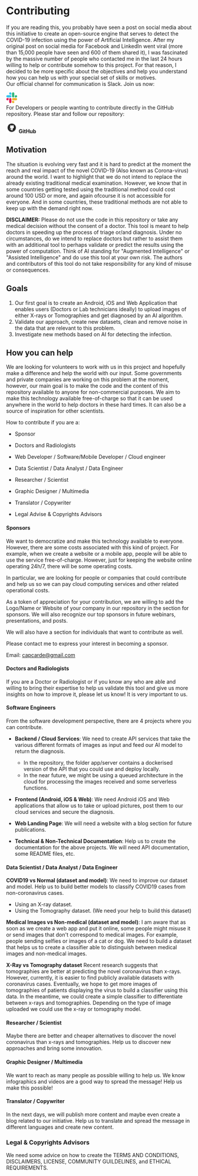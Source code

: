 # Contributing

<div class=text-justify>
If you are reading this, you probably have seen a post on social media about this initiative to create an open-source engine that serves to detect the COVID-19 infection using the power of Artificial Intelligence. After my original post on social media for Facebook and LinkedIn went viral (more than 15,000 people have seen and 600 of them shared it), I was fascinated by the massive number of people who contacted me in the last 24 hours willing to help or contribute somehow to this project. For that reason, I decided to be more specific about the objectives and help you understand how you can help us with your special set of skills or motives.
<br/>
Our official channel for communication is Slack. Join us now:

[<img src="resources/slack_logo.png" width="30px" height="30px">](https://join.slack.com/t/covid-19detector/shared_invite/zt-cw28jq9g-2FcPBD~zNRYLnVhr34hrRQ)
<br/>
For Developers or people wanting to contribute directly in the GitHub repository. Please star and follow our repository:

[<img src="resources/github_logo.png" width="30px" height="30px">](https://github.com/elcronos/COVID-19)
<b>GitHub</b>

## Motivation
The situation is evolving very fast and it is hard to predict at the moment the reach and real impact of the novel COVID-19 (Also known as Corona-virus) around the world. I want to highlight that we do not intend to replace the already existing traditional medical examination. However, we know that in some countries getting tested using the traditional method could cost around 100 USD or more, and again ofcourse it is not accessible for everyone. And in some countries, these traditional methods are not able to keep up with the demand right now.

**DISCLAIMER:** Please do not use the code in this repository or take any medical decision without the consent of a doctor. This tool is meant to help doctors in speeding up the process of triage or/and diagnosis. Under no circumstances, do we intend to replace doctors but rather to assist them with an additional tool to perhaps validate or predict the results using the power of computation. Think of AI standing for "Augmented Intelligence" or "Assisted Intelligence" and do use this tool at your own risk. The authors and contributors of this tool do not take responsibility for any kind of misuse or consequences.

## Goals
1. Our first goal is to create an Android, iOS and Web Application that enables users (Doctors or Lab technicians ideally) to upload images of either X-rays or Tomographies and get diagnosed by an AI algorithm.
2. Validate our approach, create new datasets, clean and remove noise in the data that are relevant to this problem.
3. Investigate new methods based on AI for detecting the infection.

## How you can help
We are looking for volunteers to work with us in this project and hopefully make a difference and help the world with our input. Some governments and private companies are working on this problem at the moment, however, our main goal is to make the code and the content of this repository available to anyone for non-commercial purposes. We aim to make this technology available free-of-charge so that it can be used anywhere in the world to help doctors in these hard times. It can also be a source of inspiration for other scientists.

How to contribute if you are a:

- Sponsor

- Doctors and Radiologists

- Web Developer / Software/Mobile Developer / Cloud engineer

- Data Scientist / Data Analyst / Data Engineer

- Researcher / Scientist

- Graphic Designer / Multimedia

- Translator / Copywriter

- Legal Advise & Copyrights Advisors

#### Sponsors
We want to democratize and make this technology available to everyone. However, there are some costs associated with this kind of project. For example, when we create a website or a mobile app, people will be able to use the service free-of-charge. However, just for keeping the website online operating 24h/7, there will be some operating costs.

In particular, we are looking for people or companies that could contribute and help us so we can pay cloud computing services and other related operational costs.

As a token of appreciation for your contribution, we are willing to add the Logo/Name or Website of your company in our repository in the section for sponsors. We will also recognize our top sponsors in future webinars, presentations, and posts.

We will also have a section for individuals that want to contribute as well.

Please contact me to express your interest in becoming a sponsor.

Email: capcarde@gmail.com

#### Doctors and Radiologists
If you are a Doctor or Radiologist or if you know any who are able and willing to bring their expertise to help us validate this tool and give us more insights on how to improve it, please let us know! It is very important to us.

#### Software Engineers
From the software development perspective, there are 4 projects where you can contribute.

- **Backend / Cloud Services**: We need to create API services that take the various different formats of images as input and feed our AI model to return the diagnosis.
  - In the repository, the folder app/server contains a dockerised version of the API that you could use and deploy locally.
  - In the near future, we might be using a queued architecture in the cloud for processing the images received and some serverless functions.

- **Frontend (Android, iOS & Web)**:
We need Android iOS and Web applications that allow us to take or upload pictures, post them to our cloud services and secure the diagnosis.

- **Web Landing Page**: We will need a website with a blog section for future publications.

- **Technical & Non-Technical Documentation**:
Help us to create the documentation for the above projects. We will need API documentation, some README files, etc.

#### Data Scientist / Data Analyst / Data Engineer
**COVID19 vs Normal (dataset and model)**: We need to improve our dataset and model. Help us to build better models to classify COVID19 cases from non-coronavirus cases.

  - Using an X-ray dataset.
  - Using the Tomography dataset. (We need your help to build this dataset)

**Medical Images vs Non-medical (dataset and model)**:
I am aware that as soon as we create a web app and put it online, some people might misuse it or send images that don't correspond to medical images. For example, people sending selfies or images of a cat or dog. We need to build a dataset that helps us to create a classifier able to distinguish between medical images and non-medical images.

**X-Ray vs Tomography dataset**
Recent research suggests that tomographies are better at predicting the novel coronavirus than x-rays. However, currently, it is easier to find publicly available datasets with coronavirus cases. Eventually, we hope to get more images of tomographies of patients displaying the virus to build a classifier using this data. In the meantime, we could create a simple classifier to differentiate between x-rays and tomographies. Depending on the type of image uploaded we could use the x-ray or tomography model.

#### Researcher / Scientist
Maybe there are better and cheaper alternatives to discover the novel coronavirus than x-rays and tomographies. Help us to discover new approaches and bring some innovation.

#### Graphic Designer / Multimedia
We want to reach as many people as possible willing to help us. We know infographics and videos are a good way to spread the message! Help us make this possible!

#### Translator / Copywriter
In the next days, we will publish more content and maybe even create a blog related to our initiative. Help us to translate and spread the message in different languages and create new content.

### Legal  & Copyrights Advisors
We need some advice on how to create the TERMS AND CONDITIONS, DISCLAIMERS, LICENSE, COMMUNITY GUILDELINES, and ETHICAL REQUIREMENTS.

</div>